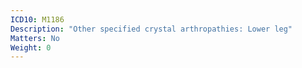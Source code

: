 ```yaml
---
ICD10: M1186
Description: "Other specified crystal arthropathies: Lower leg"
Matters: No
Weight: 0
---
```


